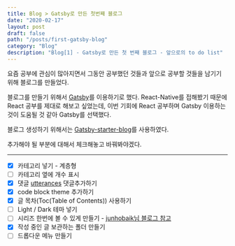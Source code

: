```yaml
---
title: Blog > Gatsby로 만든 첫번째 블로그
date: "2020-02-17"
layout: post
draft: false
path: "/posts/first-gatsby-blog"
category: "Blog"
description: "Blog[1] - Gatsby로 만든 첫 번째 블로그 - 앞으로의 to do list"
---
```


요즘 공부에 관심이 많아지면서 그동안 공부했던 것들과 앞으로 공부할 것들을 남기기 위해 블로그를 만들었다.

블로그를 만들기 위해서 [Gatsby](https://www.gatsbyjs.org/)를 이용하기로 했다.
React-Native를 접해봤기 때문에 React 공부를 제대로 해보고 싶었는데, 이번 기회에 React 공부하며 Gatsby 이용하는 것이 도움될 것 같아 Gatsby를 선택했다.

블로그 생성하기 위해서는 [Gatsby-starter-blog](https://www.gatsbyjs.org/starters/gatsbyjs/gatsby-starter-blog/)를 사용하였다.

추가해야 될 부분에 대해서 체크해놓고 바꿔봐야겠다.

---

* [x] 카테고리 넣기 - 계층형
* [ ] 카테고리 옆에 개수 표시
* [x] 댓글 [utterances](https://github.com/utterance/utterances) 댓글추가하기
* [x] code block theme 추가하기
* [x] 글 목차(Toc(Table of Contents)) 사용하기
* [ ] Light / Dark 테마 넣기
* [ ] 시리즈 한번에 볼 수 있게 만들기 - [junhobaik님 블로그 참고](junhobaik.github.io) 
* [x] 작성 중인 글 보관하는 폴더 만들기
* [ ] 드롭다운 메뉴 만들기